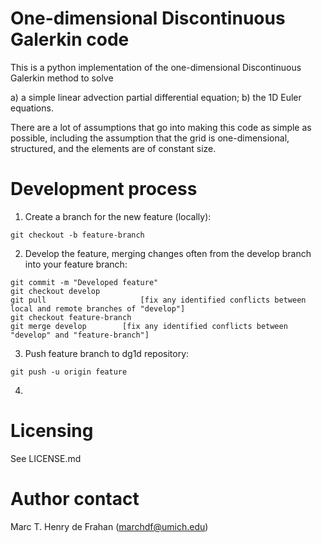 # One-dimensional Discontinuous Galerkin code

This is a python implementation of the one-dimensional Discontinuous
Galerkin method to solve 

a) a simple linear advection partial differential equation;
b) the 1D Euler equations. 

There are a lot of assumptions that go into making this code as simple
as possible, including the assumption that the grid is
one-dimensional, structured, and the elements are of constant size.

# Development process

1. Create a branch for the new feature (locally):
```{bash}
git checkout -b feature-branch
```
2. Develop the feature, merging changes often from the develop branch into your feature branch:
```{bash}
git commit -m "Developed feature"
git checkout develop
git pull                     [fix any identified conflicts between local and remote branches of "develop"]
git checkout feature-branch
git merge develop        [fix any identified conflicts between "develop" and "feature-branch"]
```
3. Push feature branch to dg1d repository:
```{bash}
git push -u origin feature
```
4. 

# Licensing

See LICENSE.md

# Author contact

Marc T. Henry de Frahan (marchdf@umich.edu)
